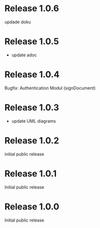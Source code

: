 # Release 1.0.6
updade doku

# Release 1.0.5
- update adoc

# Release 1.0.4
Bugfix: Authentication Modul (signDocument)

# Release 1.0.3
- update UML diagrams

# Release 1.0.2
initial public release

# Release 1.0.1
Initial public release

# Release 1.0.0
Initial public release

